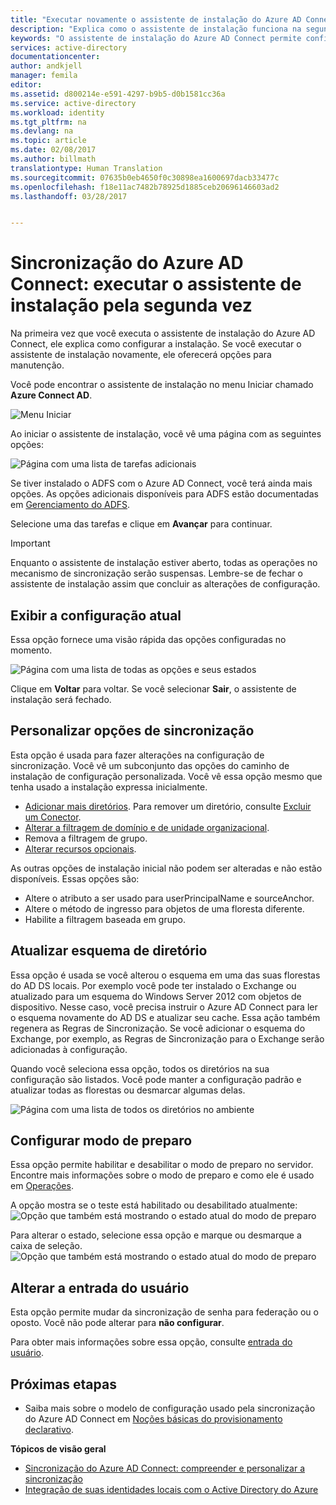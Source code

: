 ```yaml
---
title: "Executar novamente o assistente de instalação do Azure AD Connect | Microsoft Docs"
description: "Explica como o assistente de instalação funciona na segunda vez que é executado."
keywords: "O assistente de instalação do Azure AD Connect permite configurar as configurações de manutenção da segunda vez que é executado"
services: active-directory
documentationcenter: 
author: andkjell
manager: femila
editor: 
ms.assetid: d800214e-e591-4297-b9b5-d0b1581cc36a
ms.service: active-directory
ms.workload: identity
ms.tgt_pltfrm: na
ms.devlang: na
ms.topic: article
ms.date: 02/08/2017
ms.author: billmath
translationtype: Human Translation
ms.sourcegitcommit: 07635b0eb4650f0c30898ea1600697dacb33477c
ms.openlocfilehash: f18e11ac7482b78925d1885ceb20696146603ad2
ms.lasthandoff: 03/28/2017


---
```

# <a name="azure-ad-connect-sync-running-the-installation-wizard-a-second-time"></a>Sincronização do Azure AD Connect: executar o assistente de instalação pela segunda vez
Na primeira vez que você executa o assistente de instalação do Azure AD Connect, ele explica como configurar a instalação. Se você executar o assistente de instalação novamente, ele oferecerá opções para manutenção.

Você pode encontrar o assistente de instalação no menu Iniciar chamado **Azure Connect AD**.

![Menu Iniciar](./media/active-directory-aadconnectsync-installation-wizard/startmenu.png)

Ao iniciar o assistente de instalação, você vê uma página com as seguintes opções:

![Página com uma lista de tarefas adicionais](./media/active-directory-aadconnectsync-installation-wizard/additionaltasks.png)

Se tiver instalado o ADFS com o Azure AD Connect, você terá ainda mais opções. As opções adicionais disponíveis para ADFS estão documentadas em [Gerenciamento do ADFS](active-directory-aadconnect-federation-management.md#manage-ad-fs).

Selecione uma das tarefas e clique em **Avançar** para continuar.

> [!IMPORTANT]
> Enquanto o assistente de instalação estiver aberto, todas as operações no mecanismo de sincronização serão suspensas. Lembre-se de fechar o assistente de instalação assim que concluir as alterações de configuração.
>
>

## <a name="view-current-configuration"></a>Exibir a configuração atual
Essa opção fornece uma visão rápida das opções configuradas no momento.

![Página com uma lista de todas as opções e seus estados](./media/active-directory-aadconnectsync-installation-wizard/viewconfig.png)

Clique em **Voltar** para voltar. Se você selecionar **Sair**, o assistente de instalação será fechado.

## <a name="customize-synchronization-options"></a>Personalizar opções de sincronização
Esta opção é usada para fazer alterações na configuração de sincronização. Você vê um subconjunto das opções do caminho de instalação de configuração personalizada. Você vê essa opção mesmo que tenha usado a instalação expressa inicialmente.

* [Adicionar mais diretórios](active-directory-aadconnect-get-started-custom.md#connect-your-directories). Para remover um diretório, consulte [Excluir um Conector](active-directory-aadconnectsync-service-manager-ui-connectors.md#delete).
* [Alterar a filtragem de domínio e de unidade organizacional](active-directory-aadconnect-get-started-custom.md#domain-and-ou-filtering).
* Remova a filtragem de grupo.
* [Alterar recursos opcionais](active-directory-aadconnect-get-started-custom.md#optional-features).

As outras opções de instalação inicial não podem ser alteradas e não estão disponíveis. Essas opções são:

* Altere o atributo a ser usado para userPrincipalName e sourceAnchor.
* Altere o método de ingresso para objetos de uma floresta diferente.
* Habilite a filtragem baseada em grupo.

## <a name="refresh-directory-schema"></a>Atualizar esquema de diretório
Essa opção é usada se você alterou o esquema em uma das suas florestas do AD DS locais. Por exemplo você pode ter instalado o Exchange ou atualizado para um esquema do Windows Server 2012 com objetos de dispositivo. Nesse caso, você precisa instruir o Azure AD Connect para ler o esquema novamente do AD DS e atualizar seu cache. Essa ação também regenera as Regras de Sincronização. Se você adicionar o esquema do Exchange, por exemplo, as Regras de Sincronização para o Exchange serão adicionadas à configuração.

Quando você seleciona essa opção, todos os diretórios na sua configuração são listados. Você pode manter a configuração padrão e atualizar todas as florestas ou desmarcar algumas delas.

![Página com uma lista de todos os diretórios no ambiente](./media/active-directory-aadconnectsync-installation-wizard/refreshschema.png)

## <a name="configure-staging-mode"></a>Configurar modo de preparo
Essa opção permite habilitar e desabilitar o modo de preparo no servidor. Encontre mais informações sobre o modo de preparo e como ele é usado em [Operações](active-directory-aadconnectsync-operations.md#staging-mode).

A opção mostra se o teste está habilitado ou desabilitado atualmente:   
![Opção que também está mostrando o estado atual do modo de preparo](./media/active-directory-aadconnectsync-installation-wizard/stagingmodecurrentstate.png)

Para alterar o estado, selecione essa opção e marque ou desmarque a caixa de seleção.  
![Opção que também está mostrando o estado atual do modo de preparo](./media/active-directory-aadconnectsync-installation-wizard/stagingmodeenable.png)

## <a name="change-user-sign-in"></a>Alterar a entrada do usuário
Esta opção permite mudar da sincronização de senha para federação ou o oposto. Você não pode alterar para **não configurar**.

Para obter mais informações sobre essa opção, consulte [entrada do usuário](active-directory-aadconnect-user-signin.md#changing-the-user-sign-in-method).

## <a name="next-steps"></a>Próximas etapas
* Saiba mais sobre o modelo de configuração usado pela sincronização do Azure AD Connect em [Noções básicas do provisionamento declarativo](active-directory-aadconnectsync-understanding-declarative-provisioning.md).

**Tópicos de visão geral**

* [Sincronização do Azure AD Connect: compreender e personalizar a sincronização](active-directory-aadconnectsync-whatis.md)
* [Integração de suas identidades locais com o Active Directory do Azure](active-directory-aadconnect.md)

